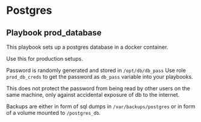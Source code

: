 # Postgres

## Playbook prod_database

This playbook sets up a postgres database in a docker container.

Use this for production setups.

Password is randomly generated and stored in `/opt/db/db_pass`
Use role `prod_db_creds` to get the password as `db_pass` variable into your playbooks.

This does not protect the password from being read by other users on the same machine, only against accidental exposure of db to the internet.

Backups are either in form of sql dumps in `/var/backups/postgres` or in form of a volume mounted to `/postgres_db`.
